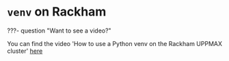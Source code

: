 # `venv` on Rackham

???- question "Want to see a video?"

  You can find the video 'How to use a Python venv on the Rackham UPPMAX cluster'
  [here](https://youtu.be/OjftEQ23xYk?si=zRbOmjO1c8EBVolM)
